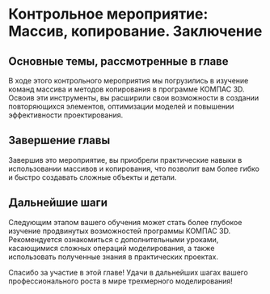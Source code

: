 # Контрольное мероприятие: Массив, копирование. Заключение

## Основные темы, рассмотренные в главе

В ходе этого контрольного мероприятия мы погрузились в изучение команд массива и методов копирования в программе КОМПАС 3D. Освоив эти инструменты, вы расширили свои возможности в создании повторяющихся элементов, оптимизации моделей и повышении эффективности проектирования.

## Завершение главы

Завершив это мероприятие, вы приобрели практические навыки в использовании массивов и копирования, что позволит вам более гибко и быстро создавать сложные объекты и детали.

## Дальнейшие шаги

Следующим этапом вашего обучения может стать более глубокое изучение продвинутых возможностей программы КОМПАС 3D. Рекомендуется ознакомиться с дополнительными уроками, касающимися сложных операций моделирования, а также использовать полученные знания в практических проектах.

Спасибо за участие в этой главе! Удачи в дальнейших шагах вашего профессионального роста в мире трехмерного моделирования!